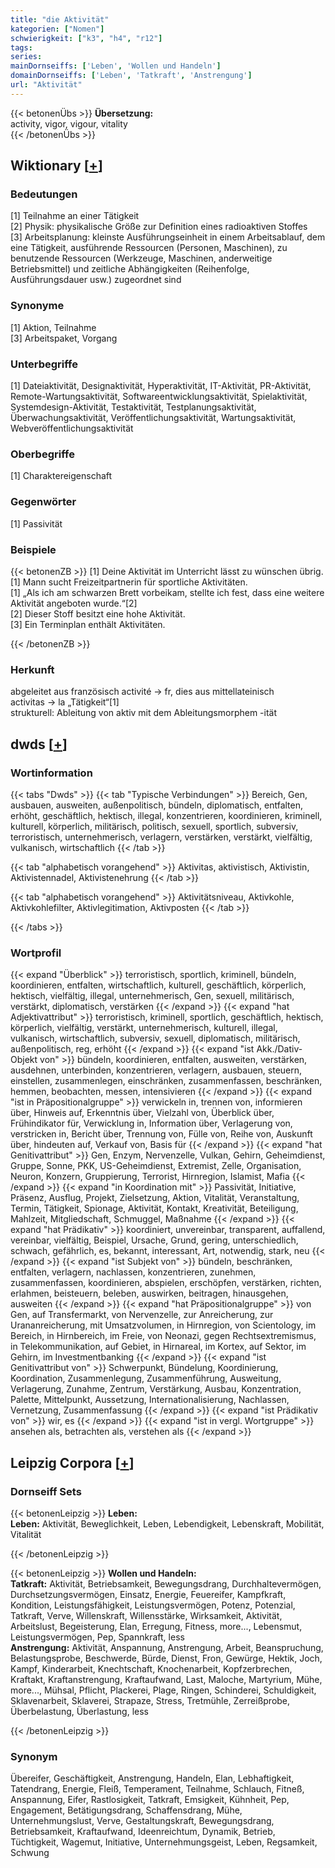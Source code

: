 ```yaml
---
title: "die Aktivität"
kategorien: ["Nomen"]
schwierigkeit: ["k3", "h4", "r12"]
tags:
series:
mainDornseiffs: ['Leben', 'Wollen und Handeln']
domainDornseiffs: ['Leben', 'Tatkraft', 'Anstrengung']
url: "Aktivität"
---
```


{{< betonenÜbs >}}
**Übersetzung:**  
activity, vigor, vigour, vitality  
{{< /betonenÜbs >}}

## Wiktionary [[+](https://de.wiktionary.org/wiki/Aktivität)]

### Bedeutungen
[1] Teilnahme an einer Tätigkeit  
[2] Physik: physikalische Größe zur Definition eines radioaktiven Stoffes  
[3] Arbeitsplanung: kleinste Ausführungseinheit in einem Arbeitsablauf, dem eine Tätigkeit, ausführende Ressourcen (Personen, Maschinen), zu benutzende Ressourcen (Werkzeuge, Maschinen, anderweitige Betriebsmittel) und zeitliche Abhängigkeiten (Reihenfolge, Ausführungsdauer usw.) zugeordnet sind  

### Synonyme
[1] Aktion, Teilnahme  
[3] Arbeitspaket, Vorgang  

### Unterbegriffe
[1] Dateiaktivität, Designaktivität, Hyperaktivität, IT-Aktivität, PR-Aktivität, Remote-Wartungsaktivität, Softwareentwicklungsaktivität, Spielaktivität, Systemdesign-Aktivität, Testaktivität, Testplanungsaktivität, Überwachungsaktivität, Veröffentlichungsaktivität, Wartungsaktivität, Webveröffentlichungsaktivität  

### Oberbegriffe
[1] Charaktereigenschaft  

### Gegenwörter
[1] Passivität  

### Beispiele
{{< betonenZB >}}
[1] Deine Aktivität im Unterricht lässt zu wünschen übrig.  
[1] Mann sucht Freizeitpartnerin für sportliche Aktivitäten.  
[1] „Als ich am schwarzen Brett vorbeikam, stellte ich fest, dass eine weitere Aktivität angeboten wurde.“[2]  
[2] Dieser Stoff besitzt eine hohe Aktivität.  
[3] Ein Terminplan enthält Aktivitäten.  

{{< /betonenZB >}}
### Herkunft
abgeleitet aus französisch activité → fr, dies aus mittellateinisch activitas → la „Tätigkeit“[1]  
strukturell: Ableitung von aktiv mit dem Ableitungsmorphem -ität  



## dwds [[+](https://www.dwds.de/wb/Aktivität)]

### Wortinformation
{{< tabs "Dwds" >}}
{{< tab "Typische Verbindungen" >}}
Bereich, Gen, ausbauen, ausweiten, außenpolitisch, bündeln, diplomatisch, entfalten, erhöht, geschäftlich, hektisch, illegal, konzentrieren, koordinieren, kriminell, kulturell, körperlich, militärisch, politisch, sexuell, sportlich, subversiv, terroristisch, unternehmerisch, verlagern, verstärken, verstärkt, vielfältig, vulkanisch, wirtschaftlich
{{< /tab >}}

{{< tab "alphabetisch vorangehend" >}}
Aktivitas, aktivistisch, Aktivistin, Aktivistennadel, Aktivistenehrung
{{< /tab >}}

{{< tab "alphabetisch vorangehend" >}}
Aktivitätsniveau, Aktivkohle, Aktivkohlefilter, Aktivlegitimation, Aktivposten
{{< /tab >}}

{{< /tabs >}}

### Wortprofil
{{< expand "Überblick" >}} terroristisch, sportlich, kriminell, bündeln, koordinieren, entfalten, wirtschaftlich, kulturell, geschäftlich, körperlich, hektisch, vielfältig, illegal, unternehmerisch, Gen, sexuell, militärisch, verstärkt, diplomatisch, verstärken {{< /expand >}}
{{< expand "hat Adjektivattribut" >}} terroristisch, kriminell, sportlich, geschäftlich, hektisch, körperlich, vielfältig, verstärkt, unternehmerisch, kulturell, illegal, vulkanisch, wirtschaftlich, subversiv, sexuell, diplomatisch, militärisch, außenpolitisch, reg, erhöht {{< /expand >}}
{{< expand "ist Akk./Dativ-Objekt von" >}} bündeln, koordinieren, entfalten, ausweiten, verstärken, ausdehnen, unterbinden, konzentrieren, verlagern, ausbauen, steuern, einstellen, zusammenlegen, einschränken, zusammenfassen, beschränken, hemmen, beobachten, messen, intensivieren {{< /expand >}}
{{< expand "ist in Präpositionalgruppe" >}} verwickeln in, trennen von, informieren über, Hinweis auf, Erkenntnis über, Vielzahl von, Überblick über, Frühindikator für, Verwicklung in, Information über, Verlagerung von, verstricken in, Bericht über, Trennung von, Fülle von, Reihe von, Auskunft über, hindeuten auf, Verkauf von, Basis für {{< /expand >}}
{{< expand "hat Genitivattribut" >}} Gen, Enzym, Nervenzelle, Vulkan, Gehirn, Geheimdienst, Gruppe, Sonne, PKK, US-Geheimdienst, Extremist, Zelle, Organisation, Neuron, Konzern, Gruppierung, Terrorist, Hirnregion, Islamist, Mafia {{< /expand >}}
{{< expand "in Koordination mit" >}} Passivität, Initiative, Präsenz, Ausflug, Projekt, Zielsetzung, Aktion, Vitalität, Veranstaltung, Termin, Tätigkeit, Spionage, Aktivität, Kontakt, Kreativität, Beteiligung, Mahlzeit, Mitgliedschaft, Schmuggel, Maßnahme {{< /expand >}}
{{< expand "hat Prädikativ" >}} koordiniert, unvereinbar, transparent, auffallend, vereinbar, vielfältig, Beispiel, Ursache, Grund, gering, unterschiedlich, schwach, gefährlich, es, bekannt, interessant, Art, notwendig, stark, neu {{< /expand >}}
{{< expand "ist Subjekt von" >}} bündeln, beschränken, entfalten, verlagern, nachlassen, konzentrieren, zunehmen, zusammenfassen, koordinieren, abspielen, erschöpfen, verstärken, richten, erlahmen, beisteuern, beleben, auswirken, beitragen, hinausgehen, ausweiten {{< /expand >}}
{{< expand "hat Präpositionalgruppe" >}} von Gen, auf Transfermarkt, von Nervenzelle, zur Anreicherung, zur Urananreicherung, mit Umsatzvolumen, in Hirnregion, von Scientology, im Bereich, in Hirnbereich, im Freie, von Neonazi, gegen Rechtsextremismus, in Telekommunikation, auf Gebiet, in Hirnareal, im Kortex, auf Sektor, im Gehirn, im Investmentbanking {{< /expand >}}
{{< expand "ist Genitivattribut von" >}} Schwerpunkt, Bündelung, Koordinierung, Koordination, Zusammenlegung, Zusammenführung, Ausweitung, Verlagerung, Zunahme, Zentrum, Verstärkung, Ausbau, Konzentration, Palette, Mittelpunkt, Aussetzung, Internationalisierung, Nachlassen, Vernetzung, Zusammenfassung {{< /expand >}}
{{< expand "ist Prädikativ von" >}} wir, es {{< /expand >}}
{{< expand "ist in vergl. Wortgruppe" >}} ansehen als, betrachten als, verstehen als {{< /expand >}}

## Leipzig Corpora [[+](https://corpora.uni-leipzig.de/en/res?word=Aktivität&corpusId=deu_newscrawl-public_2018)]

### Dornseiff Sets
{{< betonenLeipzig >}}
**Leben:**  
**Leben:** Aktivität, Beweglichkeit, Leben, Lebendigkeit, Lebenskraft, Mobilität, Vitalität  

{{< /betonenLeipzig >}}


{{< betonenLeipzig >}}
**Wollen und Handeln:**  
**Tatkraft:** Aktivität, Betriebsamkeit, Bewegungsdrang, Durchhaltevermögen, Durchsetzungsvermögen, Einsatz, Energie, Feuereifer, Kampfkraft, Kondition, Leistungsfähigkeit, Leistungsvermögen, Potenz, Potenzial, Tatkraft, Verve, Willenskraft, Willensstärke, Wirksamkeit, Aktivität, Arbeitslust, Begeisterung, Elan, Erregung, Fitness, more..., Lebensmut, Leistungsvermögen, Pep, Spannkraft, less  
**Anstrengung:** Aktivität, Anspannung, Anstrengung, Arbeit, Beanspruchung, Belastungsprobe, Beschwerde, Bürde, Dienst, Fron, Gewürge, Hektik, Joch, Kampf, Kinderarbeit, Knechtschaft, Knochenarbeit, Kopfzerbrechen, Kraftakt, Kraftanstrengung, Kraftaufwand, Last, Maloche, Martyrium, Mühe, more..., Mühsal, Pflicht, Plackerei, Plage, Ringen, Schinderei, Schuldigkeit, Sklavenarbeit, Sklaverei, Strapaze, Stress, Tretmühle, Zerreißprobe, Überbelastung, Überlastung, less  

{{< /betonenLeipzig >}}

### Synonym
Übereifer, Geschäftigkeit, Anstrengung, Handeln, Elan, Lebhaftigkeit, Tatendrang, Energie, Fleiß, Temperament, Teilnahme, Schlauch, Fitneß, Anspannung, Eifer, Rastlosigkeit, Tatkraft, Emsigkeit, Kühnheit, Pep, Engagement, Betätigungsdrang, Schaffensdrang, Mühe, Unternehmungslust, Verve, Gestaltungskraft, Bewegungsdrang, Betriebsamkeit, Kraftaufwand, Ideenreichtum, Dynamik, Betrieb, Tüchtigkeit, Wagemut, Initiative, Unternehmungsgeist, Leben, Regsamkeit, Schwung

